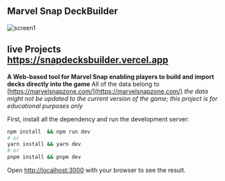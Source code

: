 ## Marvel Snap DeckBuilder

![screen1](https://github.com/EC-9624/snapdecksbuilder/assets/71120764/a0305470-2325-4a01-a9c5-af92ea8585e9)


## live Projects https://snapdecksbuilder.vercel.app



**A Web-based tool for Marvel Snap enabling players to build and import decks directly into the game**
All of the data belong to [https://marvelsnapzone.com/](https://marvelsnapzone.com/) *the data might not be updated to the current version of the game; this project is for educational purposes only*

First, install all the dependency and run the development server:

```bash
npm install  && npm run dev
# or
yarn install && yarn dev
# or
pnpm install && pnpm dev
```

Open [http://localhost:3000](http://localhost:3000) with your browser to see the result.
